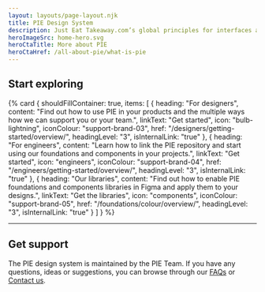 ```yaml
---
layout: layouts/page-layout.njk
title: PIE Design System
description: Just Eat Takeaway.com’s global principles for interfaces and experiences
heroImageSrc: home-hero.svg
heroCtaTitle: More about PIE
heroCtaHref: /all-about-pie/what-is-pie
---
```


## Start exploring

{% card {
  shouldFillContainer: true,
  items: [
        {
          heading: "For designers",
          content: "Find out how to use PIE in your products and the multiple ways how we can support you or your team.",
          linkText: "Get started",
          icon: "bulb-lightning",
          iconColour: "support-brand-03",
          href: "/designers/getting-started/overview/",
          headingLevel: "3",
          isInternalLink: "true"
        },
        {
          heading: "For engineers",
          content: "Learn how to link the PIE repository and start using our foundations and components in your projects.",
          linkText: "Get started",
          icon: "engineers",
          iconColour: "support-brand-04",
          href: "/engineers/getting-started/overview/",
          headingLevel: "3",
          isInternalLink: "true"
        },
        {
          heading: "Our libraries",
          content: "Find out how to enable PIE foundations and components libraries in Figma and apply them to your designs.",
          linkText: "Get the libraries",
          icon: "components",
          iconColour: "support-brand-05",
          href: "/foundations/colour/overview/",
          headingLevel: "3",
          isInternalLink: "true"
        }
    ]
} %}

---

## Get support

The PIE design system is maintained by the PIE Team. If you have any questions, ideas or suggestions, you can browse through our [FAQs](/support/faq) or [Contact us](/support/contact-us).
